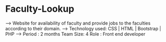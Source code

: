 # Faculty-Lookup
--> Website for availability of faculty and provide jobs to the faculties according to their domain.
--> Technology used: CSS | HTML | Bootstrap | PHP
--> Period : 2 months Team Size: 4 Role : Front end developer
